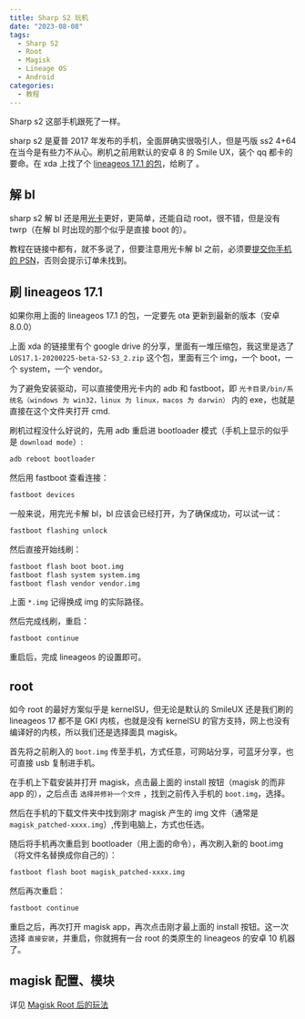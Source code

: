 ```yaml
---
title: Sharp S2 玩机
date: "2023-08-08"
tags: 
  - Sharp S2
  - Root
  - Magisk
  - Lineage OS
  - Android
categories:
  - 教程
---
```


Sharp s2 这部手机跟死了一样。

<!--more-->

sharp s2 是夏普 2017 年发布的手机，全面屏确实很吸引人，但是丐版 ss2 4+64 在当今是有些力不从心。刷机之前用默认的安卓 8 的 Smile UX，装个 qq 都卡的要命。在 xda 上找了个 [lineageos 17.1 的包](https://forum.xda-developers.com/t/lineage-17-1-unofficial-for-fih-sat-ss2-hh1-hh6-hd1-drg.3996951/)，给刷了 。

## 解 bl
 
sharp s2 解 bl 还是用[光卡](https://forum.xda-developers.com/t/guide-how-to-use-hctsw-care-uu4-to-unlock-the-bootloader.4600037/)更好，更简单，还能自动 root，很不错，但是没有 twrp（在解 bl 时出现的那个似乎是直接 boot 的）。

教程在链接中都有，就不多说了，但要注意用光卡解 bl 之前，必须要[提交你手机的 PSN](https://hikaricalyx.com/request-bootloader-unlock/)，否则会提示订单未找到。

## 刷 lineageos 17.1

如果你用上面的 lineageos 17.1 的包，一定要先 ota 更新到最新的版本（安卓 8.0.0）

上面 xda 的链接里有个 google drive 的分享，里面有一堆压缩包，我这里是选了 `LOS17.1-20200225-beta-S2-S3_2.zip` 这个包，里面有三个 img，一个 boot，一个 system，一个 vendor。

为了避免安装驱动，可以直接使用光卡内的 adb 和 fastboot，即 `光卡目录/bin/系统名（windows 为 win32，linux 为 linux，macos 为 darwin）` 内的 exe，也就是直接在这个文件夹打开 cmd.

刷机过程没什么好说的，先用 adb 重启进 bootloader 模式（手机上显示的似乎是 `download mode`）:

```sh
adb reboot bootloader
```

然后用 fastboot 查看连接：

```sh
fastboot devices
```

一般来说，用完光卡解 bl，bl 应该会已经打开，为了确保成功，可以试一试：

```sh
fastboot flashing unlock
```

然后直接开始线刷：

```sh
fastboot flash boot boot.img
fastboot flash system system.img
fastboot flash vendor vendor.img
```

上面 `*.img` 记得换成 img 的实际路径。

然后完成线刷，重启：

```sh
fastboot continue
```

重启后，完成 lineageos 的设置即可。

## root

如今 root 的最好方案似乎是 kernelSU，但无论是默认的 SmileUX 还是我们刷的 lineageos 17 都不是 GKI 内核，也就是没有 kernelSU 的官方支持，网上也没有编译好的内核，所以我们还是选择面具 magisk。

首先将之前刷入的 `boot.img` 传至手机，方式任意，可网站分享，可蓝牙分享，也可直接 usb 复制进手机。

在手机上下载安装并打开 magisk，点击最上面的 install 按钮（magisk 的而非 app 的），之后点击 `选择并修补一个文件` ，找到之前传入手机的 `boot.img`，选择。

然后在手机的下载文件夹中找到刚才 magisk 产生的 img 文件（通常是 `magisk_patched-xxxx.img`）,传到电脑上，方式也任选。

随后将手机再次重启到 bootloader（用上面的命令），再次刷入新的 boot.img（将文件名替换成你自己的）：

```sh
fastboot flash boot magisk_patched-xxxx.img
```

然后再次重启：

```sh
fastboot continue
```

重启之后，再次打开 magisk app，再次点击刚才最上面的 install 按钮。这一次选择 `直接安装`，并重启，你就拥有一台 root 的类原生的 lineageos 的安卓 10 机器了。

## magisk 配置、模块

详见 [Magisk Root 后的玩法](/post/7e66437a2f0f/)